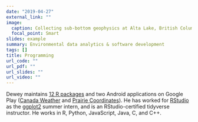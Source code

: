 ```yaml
---
date: "2019-04-27"
external_link: ""
image:
  caption: Collecting sub-bottom geophysics at Alta Lake, British Columbia.
  focal_point: Smart
slides: example
summary: Environmental data analytics & software development
tags: []
title: Programming
url_code: ""
url_pdf: ""
url_slides: ""
url_video: ""
---
```


Dewey maintains [12 R packages](https://cran.r-project.org/web/checks/check_results_dewey_at_fishandwhistle.net.html) and two Android applications on Google Play ([Canada Weather](https://play.google.com/store/apps/details?id=ca.fwe.caweather) and [Prairie Coordinates](https://play.google.com/store/apps/details?id=ca.fwe.pcoordplus)). He has worked for [RStudio](https://rstudio.com/) as the [ggplot2](https://ggplot2.tidyverse.org) summer intern, and is an RStudio-certified tidyverse instructor. He works in R, Python, JavaScript, Java, C, and C++.
